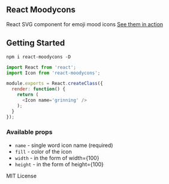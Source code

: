 ## React Moodycons
React SVG component for emoji mood icons
[See them in action](http://dhunninghake.com/react-moodycons)

## Getting Started
`npm i react-moodycons -D`
```javascript
import React from 'react';
import Icon from 'react-moodycons';

module.exports = React.createClass({
  render: function() {
    return (
      <Icon name='grinning' />
    );
  }
});
```

### Available props
- `name` - single word icon name (required)
- `fill` - color of the icon
- `width` - in the form of width={100}
- `height` - in the form of height={100}

MIT License
